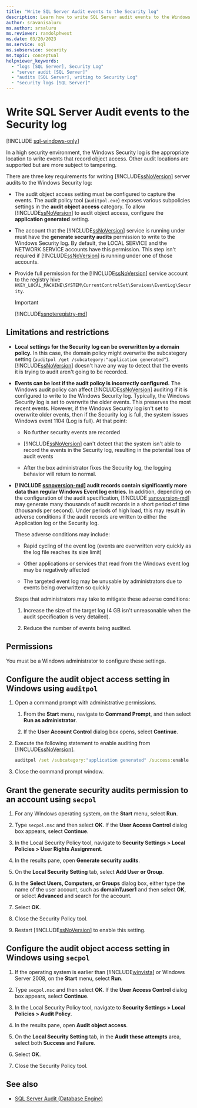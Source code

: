 ```yaml
---
title: "Write SQL Server Audit events to the Security log"
description: Learn how to write SQL Server audit events to the Windows Security log. Find out about the limitations and restrictions to using that log.
author: sravanisaluru
ms.author: srsaluru
ms.reviewer: randolphwest
ms.date: 03/20/2023
ms.service: sql
ms.subservice: security
ms.topic: conceptual
helpviewer_keywords:
  - "logs [SQL Server], Security Log"
  - "server audit [SQL Server]"
  - "audits [SQL Server], writing to Security Log"
  - "security logs [SQL Server]"
---
```

# Write SQL Server Audit events to the Security log

[!INCLUDE [sql-windows-only](../../../includes/applies-to-version/sql-windows-only.md)]

In a high security environment, the Windows Security log is the appropriate location to write events that record object access. Other audit locations are supported but are more subject to tampering.

There are three key requirements for writing [!INCLUDE[ssNoVersion](../../../includes/ssnoversion-md.md)] server audits to the Windows Security log:

- The audit object access setting must be configured to capture the events. The audit policy tool (`auditpol.exe`) exposes various subpolicies settings in the **audit object access** category. To allow [!INCLUDE[ssNoVersion](../../../includes/ssnoversion-md.md)] to audit object access, configure the **application generated** setting.
- The account that the [!INCLUDE[ssNoVersion](../../../includes/ssnoversion-md.md)] service is running under must have the **generate security audits** permission to write to the Windows Security log. By default, the LOCAL SERVICE and the NETWORK SERVICE accounts have this permission. This step isn't required if [!INCLUDE[ssNoVersion](../../../includes/ssnoversion-md.md)] is running under one of those accounts.
- Provide full permission for the [!INCLUDE[ssNoVersion](../../../includes/ssnoversion-md.md)] service account to the registry hive `HKEY_LOCAL_MACHINE\SYSTEM\CurrentControlSet\Services\EventLog\Security`.

  > [!IMPORTANT]  
  > [!INCLUDE[ssnoteregistry-md](../../../includes/ssnoteregistry-md.md)]

## Limitations and restrictions

- **Local settings for the Security log can be overwritten by a domain policy.** In this case, the domain policy might overwrite the subcategory setting (`auditpol /get /subcategory:"application generated"`). [!INCLUDE[ssNoVersion](../../../includes/ssnoversion-md.md)] doesn't have any way to detect that the events it is trying to audit aren't going to be recorded.

- **Events can be lost if the audit policy is incorrectly configured.** The Windows audit policy can affect [!INCLUDE[ssNoVersion](../../../includes/ssnoversion-md.md)] auditing if it is configured to write to the Windows Security log. Typically, the Windows Security log is set to overwrite the older events. This preserves the most recent events. However, if the Windows Security log isn't set to overwrite older events, then if the Security log is full, the system issues Windows event 1104 (Log is full). At that point:

  - No further security events are recorded

  - [!INCLUDE[ssNoVersion](../../../includes/ssnoversion-md.md)] can't detect that the system isn't able to record the events in the Security log, resulting in the potential loss of audit events

  - After the box administrator fixes the Security log, the logging behavior will return to normal.

- **[!INCLUDE [ssnoversion-md](../../../includes/ssnoversion-md.md)] audit records contain significantly more data than regular Windows Event log entries.** In addition, depending on the configuration of the audit specification, [!INCLUDE [ssnoversion-md](../../../includes/ssnoversion-md.md)] may generate many thousands of audit records in a short period of time (thousands per second). Under periods of high load, this may result in adverse conditions if the audit records are written to either the Application log or the Security log.

  These adverse conditions may include:

  - Rapid cycling of the event log (events are overwritten very quickly as the log file reaches its size limit)

  - Other applications or services that read from the Windows event log may be negatively affected

  - The targeted event log may be unusable by administrators due to events being overwritten so quickly

  Steps that administrators may take to mitigate these adverse conditions:

  1. Increase the size of the target log (4 GB isn't unreasonable when the audit specification is very detailed).

  1. Reduce the number of events being audited.

## Permissions

You must be a Windows administrator to configure these settings.

## <a id="auditpolAccess"></a> Configure the audit object access setting in Windows using `auditpol`

1. Open a command prompt with administrative permissions.

   1. From the **Start** menu, navigate to **Command Prompt**, and then select **Run as administrator**.

   1. If the **User Account Control** dialog box opens, select **Continue**.

1. Execute the following statement to enable auditing from [!INCLUDE[ssNoVersion](../../../includes/ssnoversion-md.md)].

   ```cmd
   auditpol /set /subcategory:"application generated" /success:enable /failure:enable
   ```

1. Close the command prompt window.

## <a id="secpolAccess"></a> Grant the generate security audits permission to an account using `secpol`

1. For any Windows operating system, on the **Start** menu, select **Run**.

1. Type `secpol.msc` and then select **OK**. If the **User Access Control** dialog box appears, select **Continue**.

1. In the Local Security Policy tool, navigate to **Security Settings > Local Policies > User Rights Assignment**.

1. In the results pane, open **Generate security audits**.

1. On the **Local Security Setting** tab, select **Add User or Group**.

1. In the **Select Users, Computers, or Groups** dialog box, either type the name of the user account, such as **domain1\user1** and then select **OK**, or select **Advanced** and search for the account.

1. Select **OK**.

1. Close the Security Policy tool.

1. Restart [!INCLUDE[ssNoVersion](../../../includes/ssnoversion-md.md)] to enable this setting.

## <a id="secpolPermission"></a> Configure the audit object access setting in Windows using `secpol`

1. If the operating system is earlier than [!INCLUDE[winvista](../../../includes/winvista-md.md)] or Windows Server 2008, on the **Start** menu, select **Run**.

1. Type `secpol.msc` and then select **OK**. If the **User Access Control** dialog box appears, select **Continue**.

1. In the Local Security Policy tool, navigate to **Security Settings > Local Policies > Audit Policy**.

1. In the results pane, open **Audit object access**.

1. On the **Local Security Setting** tab, in the **Audit these attempts** area, select both **Success** and **Failure**.

1. Select **OK**.

1. Close the Security Policy tool.

## See also

- [SQL Server Audit (Database Engine)](../../../relational-databases/security/auditing/sql-server-audit-database-engine.md)
